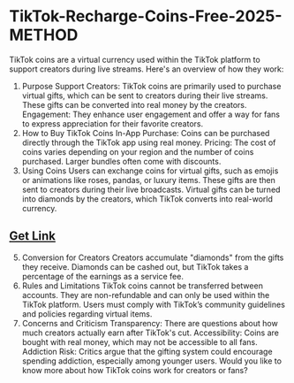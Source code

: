 # TikTok-Recharge-Coins-Free-2025-METHOD

TikTok coins are a virtual currency used within the TikTok platform to support creators during live streams. Here's an overview of how they work:

1. Purpose
Support Creators: TikTok coins are primarily used to purchase virtual gifts, which can be sent to creators during their live streams. These gifts can be converted into real money by the creators.
Engagement: They enhance user engagement and offer a way for fans to express appreciation for their favorite creators.
2. How to Buy TikTok Coins
In-App Purchase: Coins can be purchased directly through the TikTok app using real money.
Pricing: The cost of coins varies depending on your region and the number of coins purchased. Larger bundles often come with discounts.
3. Using Coins
Users can exchange coins for virtual gifts, such as emojis or animations like roses, pandas, or luxury items.
These gifts are then sent to creators during their live broadcasts.
Virtual gifts can be turned into diamonds by the creators, which TikTok converts into real-world currency.

<h2><a href="https://allresources.xyz/tiktokcoins.html/">Get Link</a></h2>

5. Conversion for Creators
Creators accumulate "diamonds" from the gifts they receive.
Diamonds can be cashed out, but TikTok takes a percentage of the earnings as a service fee.
6. Rules and Limitations
TikTok coins cannot be transferred between accounts.
They are non-refundable and can only be used within the TikTok platform.
Users must comply with TikTok’s community guidelines and policies regarding virtual items.
7. Concerns and Criticism
Transparency: There are questions about how much creators actually earn after TikTok's cut.
Accessibility: Coins are bought with real money, which may not be accessible to all fans.
Addiction Risk: Critics argue that the gifting system could encourage spending addiction, especially among younger users.
Would you like to know more about how TikTok coins work for creators or fans?
